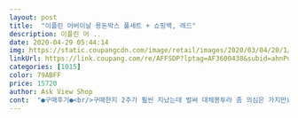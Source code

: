 ```yaml
---
layout: post 
title:  "이플린 어버이날 용돈박스 풀세트 + 쇼핑백, 레드" 
description: 이플린 어 ..
date: 2020-04-29 05:44:14 
img: https://static.coupangcdn.com/image/retail/images/2020/03/04/20/1/2056299b-4162-445f-b4ba-dcc0742a2830.jpg 
linkUrl: https://link.coupang.com/re/AFFSDP?lptag=AF3600438&subid=ahnPublicAsk&pageKey=1362244625&itemId=2397591712&vendorItemId=70392658419&traceid=V0-113-801506924eb92e71 
categories: [1015] 
color: 79ABFF 
price: 15720 
author: Ask View Shop 
cont:  "●구매후기●<br/>구매한지 2주가 훨씬 지났는데 벌써 대체봉투라 좀 의심은 가지만요... <br/>.<br/><br/>구매후기에 비해 단점이 드러나는듯함요<br/>그래서 다시 꽃을 구멍에 꼿았더니 손에 발갛게 물이 들어버렸음... <br/>... <br/>... <br/>.<br/>.<br/> 비누로 손을 다시 닦았음... <br/>.<br/>.<br/>.<br/>.<br/>.<br/>.<br/>.<br/>.<br/><br/>그리고 박스에 꽃을 꼽을 때 나무든 막대기든 꽃을 지지할 수 있는게 있었으면 좋겠네요<br/>봉투는 레드샀을때 보이는 골드가 아니라 대체봉투색이라 좀 아쉽... <br/><br/>봉투도 리본이 있어서 더 비싸보이고요<br/>봉투에 돈채워도 공간이 남아서 다른 구매자들처럼 간식종류를 채우면 공간이 남지 않을것같네요~<br/>비누꽃이 조금 저렴한 편인가 그런 생각도 들긴하네요... <br/>.<br/>.<br/><br/>비누꽃잎이 생생하게 살아있어요.<br/><br/>생각보다 많이 들어가네요<br/>생각보다 크기도 알맞고 향도 좋아요~<br/>생화를 싫어해서 구매조차 조화나 비누꽃을 사용하는 편이라 딱이에요^^<br/>쇼핑백에 넣은 후 잠시 뺐더니 박스에 있는 구멍에서 죄다 빠지네요... <br/>.<br/><br/>아무튼 만족합니다.<br/><br/>종이가방이 깔끔하면서도 금박의 로고가 상당히 고급스럽습니다.<br/><br/>참잉으로는 좀 허전해서 초코렛도 넣었어요<br/>향도 좋고 부서지지 않아서 더욱 좋았고요.<br/><br/>" 
---
```

